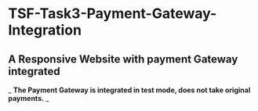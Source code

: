 # TSF-Task3-Payment-Gateway-Integration
## A Responsive Website with payment Gateway integrated
_ **The Payment Gateway is integrated in test mode, does not take original payments.** _


